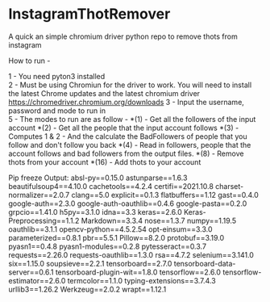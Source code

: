 # InstagramThotRemover
A quick an simple chromium driver python repo to remove thots from instagram  

How to run -

1 - You need pyton3 installed  
2 - Must be using Chromiun for the driver to work. You will need to install the latest Chrome updates and the latest chromium driver
https://chromedriver.chromium.org/downloads
3 - Input the username, password and mode to run in  
5 - The modes to run are as follow - 
	*(1) - Get all the followers of the input account
	*(2) - Get all the people that the input account follows
	*(3) - Computes 1 & 2 - And the calculate the BadFollowers of people that you follow and don't follow you back
	*(4) - Read in followers, people that the account follows and bad followers from the output files.
	*(8) - Remove thots from your account
	*(16) - Add thots to your account
	

Pip freeze Output:
absl-py==0.15.0
astunparse==1.6.3
beautifulsoup4==4.10.0
cachetools==4.2.4
certifi==2021.10.8
charset-normalizer==2.0.7
clang==5.0
explicit==0.1.3
flatbuffers==1.12
gast==0.4.0
google-auth==2.3.0
google-auth-oauthlib==0.4.6
google-pasta==0.2.0
grpcio==1.41.0
h5py==3.1.0
idna==3.3
keras==2.6.0
Keras-Preprocessing==1.1.2
Markdown==3.3.4
nose==1.3.7
numpy==1.19.5
oauthlib==3.1.1
opencv-python==4.5.2.54
opt-einsum==3.3.0
parameterized==0.8.1
pbr==5.5.1
Pillow==8.2.0
protobuf==3.19.0
pyasn1==0.4.8
pyasn1-modules==0.2.8
pytesseract==0.3.7
requests==2.26.0
requests-oauthlib==1.3.0
rsa==4.7.2
selenium==3.141.0
six==1.15.0
soupsieve==2.2.1
tensorboard==2.7.0
tensorboard-data-server==0.6.1
tensorboard-plugin-wit==1.8.0
tensorflow==2.6.0
tensorflow-estimator==2.6.0
termcolor==1.1.0
typing-extensions==3.7.4.3
urllib3==1.26.2
Werkzeug==2.0.2
wrapt==1.12.1

